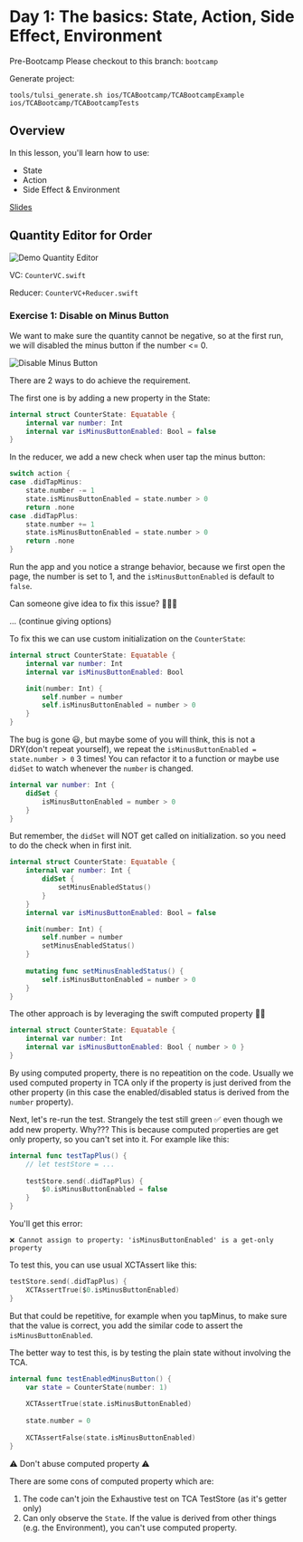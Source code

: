 # Day 1: The basics: State, Action, Side Effect, Environment

Pre-Bootcamp
Please checkout to this branch: `bootcamp`

Generate project: 
```
tools/tulsi_generate.sh ios/TCABootcamp/TCABootcampExample ios/TCABootcamp/TCABootcampTests
```

## Overview
In this lesson, you'll learn how to use:
- State 
- Action
- Side Effect & Environment

[Slides](https://www.icloud.com/keynote/0e4wY65J0Qlt8s86UX6kKpomw#TCA_Bootcamp)

## Quantity Editor for Order


![Demo Quantity Editor](Assets/0-start.gif "Quantity Editor")

VC: `CounterVC.swift`

Reducer: `CounterVC+Reducer.swift`

### Exercise 1: Disable on Minus Button
We want to make sure the quantity cannot be negative, so at the first run, we will disabled the minus button if the number <= 0.

![Disable Minus Button](Assets/1-disabled_button.gif "Disable Minus Button")

There are 2 ways to do achieve the requirement.

The first one is by adding a new property in the State:
```swift
internal struct CounterState: Equatable {
    internal var number: Int
    internal var isMinusButtonEnabled: Bool = false
}
```
In the reducer, we add a new check when user tap the minus button:
```swift
switch action {
case .didTapMinus:
    state.number -= 1
    state.isMinusButtonEnabled = state.number > 0
    return .none
case .didTapPlus:
    state.number += 1
    state.isMinusButtonEnabled = state.number > 0
    return .none
}
```

Run the app and you notice a strange behavior, because we first open the page, the number is set to 1, and the `isMinusButtonEnabled` is default to `false`.

Can someone give idea to fix this issue? 🙋🏻‍♂️

... (continue giving options)

To fix this we can use custom initialization on the `CounterState`:
```swift
internal struct CounterState: Equatable {
    internal var number: Int
    internal var isMinusButtonEnabled: Bool

    init(number: Int) {
    	self.number = number
    	self.isMinusButtonEnabled = number > 0
    }
}
```

The bug is gone 😃, but maybe some of you will think, this is not a DRY(don't repeat yourself), we repeat the `isMinusButtonEnabled = state.number > 0` 3 times!
You can refactor it to a function or maybe use `didSet` to watch whenever the `number` is changed. 
```swift
internal var number: Int {
    didSet {
        isMinusButtonEnabled = number > 0
    }
}
```

But remember, the `didSet` will NOT get called on initialization. so you need to do the check when in first init.
```swift
internal struct CounterState: Equatable {
    internal var number: Int {
        didSet {
            setMinusEnabledStatus()
        }
    }
    internal var isMinusButtonEnabled: Bool = false

    init(number: Int) {
        self.number = number
        setMinusEnabledStatus()
    }
    
    mutating func setMinusEnabledStatus() {
        self.isMinusButtonEnabled = number > 0
    }
}
```

The other approach is by leveraging the swift computed property 👍🏻
```swift
internal struct CounterState: Equatable {
    internal var number: Int
    internal var isMinusButtonEnabled: Bool { number > 0 }
}
```
By using computed property, there is no repeatition on the code. Usually we used computed property in TCA only if the property is just derived from the other property (in this case the enabled/disabled status is derived from the `number` property).

Next, let's re-run the test.
Strangely the test still green ✅ even though we add new property.
Why???
This is because computed properties are get only property, so you can't set into it. For example like this:

```swift
internal func testTapPlus() {
    // let testStore = ...
    
    testStore.send(.didTapPlus) {
        $0.isMinusButtonEnabled = false
    }
}
```

You'll get this error:
```
❌ Cannot assign to property: 'isMinusButtonEnabled' is a get-only property
```

To test this, you can use usual XCTAssert like this:
```swift
testStore.send(.didTapPlus) {
    XCTAssertTrue($0.isMinusButtonEnabled)
}
```

But that could be repetitive, for example when you tapMinus, to make sure that the value is correct, you add the similar code to assert the `isMinusButtonEnabled`.

The better way to test this, is by testing the plain state without involving the TCA.
```swift
internal func testEnabledMinusButton() {
    var state = CounterState(number: 1)
    
    XCTAssertTrue(state.isMinusButtonEnabled)
    
    state.number = 0
    
    XCTAssertFalse(state.isMinusButtonEnabled)
}
```

⚠️ Don't abuse computed property ⚠️

There are some cons of computed property which are:
1. The code can't join the Exhaustive test on TCA TestStore (as it's getter only)
2. Can only observe the `State`. If the value is derived from other things (e.g. the Environment), you can't use computed property. 



